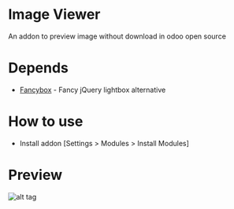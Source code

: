 # Image Viewer
An addon to preview image without download in odoo open source
    
# Depends
  * [Fancybox](http://fancybox.net) - Fancy jQuery lightbox alternative
    
# How to use
  * Install addon [Settings > Modules > Install Modules]

# Preview
![alt tag](https://github.com/hoangpq/image-viewer/blob/master/readme/result.png)
